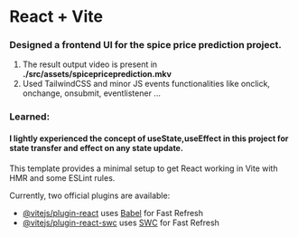 # React + Vite
<h3>Designed a frontend UI for the spice price prediction project.</h3>
<ol>
<li> The result output video is present in <b>./src/assets/spicepriceprediction.mkv</b></li>
<li> Used TailwindCSS and minor JS events functionalities like onclick, onchange, onsubmit, eventlistener ...</li>
</ol>
<h3><b>Learned:</b></h3>
<h4>I lightly experienced the concept of useState,useEffect in this project for state transfer and effect on any state update.</h4>

This template provides a minimal setup to get React working in Vite with HMR and some ESLint rules.

Currently, two official plugins are available:

- [@vitejs/plugin-react](https://github.com/vitejs/vite-plugin-react/blob/main/packages/plugin-react/README.md) uses [Babel](https://babeljs.io/) for Fast Refresh
- [@vitejs/plugin-react-swc](https://github.com/vitejs/vite-plugin-react-swc) uses [SWC](https://swc.rs/) for Fast Refresh
